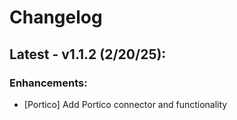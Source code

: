# Changelog

## Latest - v1.1.2 (2/20/25):

### Enhancements:

- [Portico] Add Portico connector and functionality
